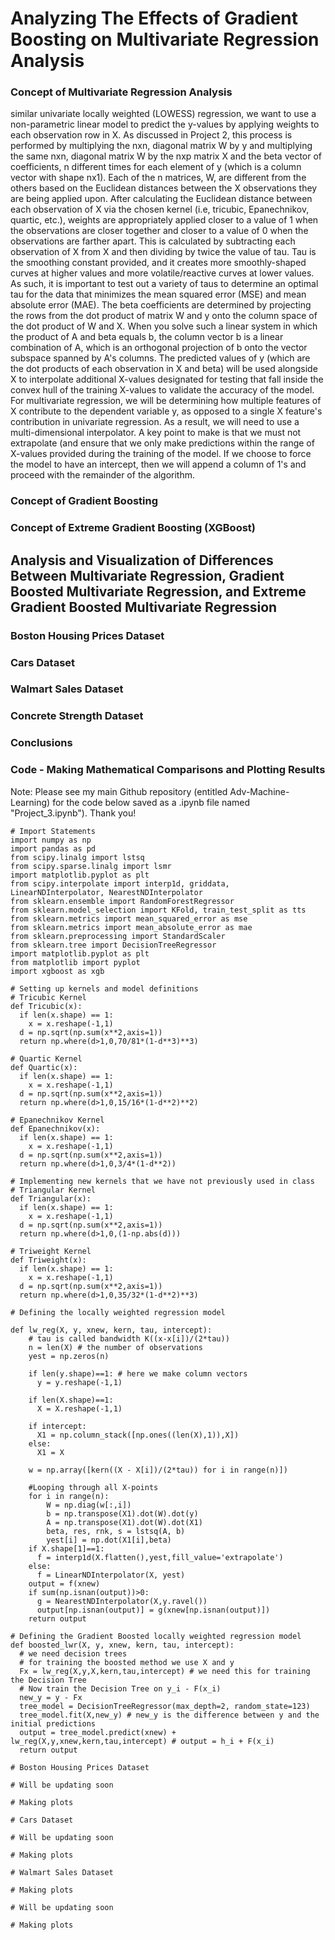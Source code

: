 # Analyzing The Effects of Gradient Boosting on Multivariate Regression Analysis

### Concept of Multivariate Regression Analysis
similar univariate locally weighted (LOWESS) regression, we want to use a non-parametric linear model to predict the y-values by applying weights to each observation row in X.  As discussed in Project 2, this process is performed by multiplying the nxn, diagonal matrix W by y and multiplying the same nxn, diagonal matrix W by the nxp matrix X and the beta vector of coefficients, n different times for each element of y (which is a column vector with shape nx1).  Each of the n matrices, W, are different from the others based on the Euclidean distances between the X observations they are being applied upon.  After calculating the Euclidean distance between each observation of X via the chosen kernel (i.e, tricubic, Epanechnikov, quartic, etc.), weights are appropriately applied closer to a value of 1 when the observations are closer together and closer to a value of 0 when the observations are farther apart.  This is calculated by subtracting each observation of X from X and then dividing by twice the value of tau.  Tau is the smoothing constant provided, and it creates more smoothly-shaped curves at higher values and more volatile/reactive curves at lower values.  As such, it is important to test out a variety of taus to determine an optimal tau for the data that minimizes the mean squared error (MSE) and mean absolute error (MAE).  The beta coefficients are determined by projecting the rows from the dot product of matrix W and y onto the column space of the dot product of W and X.  When you solve such a linear system in which the product of A and beta equals b, the column vector b is a linear combination of A, which is an orthogonal projection of b onto the vector subspace spanned by A's columns. The predicted values of y (which are the dot products of each observation in X and beta) will be used alongside X to interpolate additional X-values designated for testing that fall inside the convex hull of the training X-values to validate the accuracy of the model.  For multivariate regression, we will be determining how multiple features of X contribute to the dependent variable y, as opposed to a single X feature's contribution in univariate regression.  As a result, we will need to use a multi-dimensional interpolator.  A key point to make is that we must not extrapolate (and ensure that we only make predictions  within the range of X-values provided during the training of the model.  If we choose to force the model to have an intercept, then we will append a column of 1's and proceed with the remainder of the algorithm.

### Concept of Gradient Boosting


### Concept of Extreme Gradient Boosting (XGBoost)


## Analysis and Visualization of Differences Between Multivariate Regression, Gradient Boosted Multivariate Regression, and Extreme Gradient Boosted Multivariate Regression

### Boston Housing Prices Dataset


### Cars Dataset


### Walmart Sales Dataset


### Concrete Strength Dataset


### Conclusions


### Code - Making Mathematical Comparisons and Plotting Results

Note: Please see my main Github repository (entitled Adv-Machine-Learning) for the code below saved as a .ipynb file named "Project_3.ipynb"). Thank you!

```
# Import Statements
import numpy as np
import pandas as pd
from scipy.linalg import lstsq
from scipy.sparse.linalg import lsmr
import matplotlib.pyplot as plt
from scipy.interpolate import interp1d, griddata, LinearNDInterpolator, NearestNDInterpolator
from sklearn.ensemble import RandomForestRegressor
from sklearn.model_selection import KFold, train_test_split as tts
from sklearn.metrics import mean_squared_error as mse
from sklearn.metrics import mean_absolute_error as mae
from sklearn.preprocessing import StandardScaler
from sklearn.tree import DecisionTreeRegressor
import matplotlib.pyplot as plt
from matplotlib import pyplot
import xgboost as xgb

# Setting up kernels and model definitions
# Tricubic Kernel
def Tricubic(x):
  if len(x.shape) == 1:
    x = x.reshape(-1,1)
  d = np.sqrt(np.sum(x**2,axis=1))
  return np.where(d>1,0,70/81*(1-d**3)**3)

# Quartic Kernel
def Quartic(x):
  if len(x.shape) == 1:
    x = x.reshape(-1,1)
  d = np.sqrt(np.sum(x**2,axis=1))
  return np.where(d>1,0,15/16*(1-d**2)**2)

# Epanechnikov Kernel
def Epanechnikov(x):
  if len(x.shape) == 1:
    x = x.reshape(-1,1)
  d = np.sqrt(np.sum(x**2,axis=1))
  return np.where(d>1,0,3/4*(1-d**2)) 
  
# Implementing new kernels that we have not previously used in class
# Triangular Kernel
def Triangular(x):
  if len(x.shape) == 1:
    x = x.reshape(-1,1)
  d = np.sqrt(np.sum(x**2,axis=1))
  return np.where(d>1,0,(1-np.abs(d))) 

# Triweight Kernel
def Triweight(x):
  if len(x.shape) == 1:
    x = x.reshape(-1,1)
  d = np.sqrt(np.sum(x**2,axis=1))
  return np.where(d>1,0,35/32*(1-d**2)**3) 
  
# Defining the locally weighted regression model

def lw_reg(X, y, xnew, kern, tau, intercept):
    # tau is called bandwidth K((x-x[i])/(2*tau))
    n = len(X) # the number of observations
    yest = np.zeros(n)

    if len(y.shape)==1: # here we make column vectors
      y = y.reshape(-1,1)

    if len(X.shape)==1:
      X = X.reshape(-1,1)
    
    if intercept:
      X1 = np.column_stack([np.ones((len(X),1)),X])
    else:
      X1 = X

    w = np.array([kern((X - X[i])/(2*tau)) for i in range(n)])

    #Looping through all X-points
    for i in range(n):          
        W = np.diag(w[:,i])
        b = np.transpose(X1).dot(W).dot(y)
        A = np.transpose(X1).dot(W).dot(X1)
        beta, res, rnk, s = lstsq(A, b)
        yest[i] = np.dot(X1[i],beta)
    if X.shape[1]==1:
      f = interp1d(X.flatten(),yest,fill_value='extrapolate')
    else:
      f = LinearNDInterpolator(X, yest)
    output = f(xnew)
    if sum(np.isnan(output))>0:
      g = NearestNDInterpolator(X,y.ravel()) 
      output[np.isnan(output)] = g(xnew[np.isnan(output)])
    return output
 
# Defining the Gradient Boosted locally weighted regression model
def boosted_lwr(X, y, xnew, kern, tau, intercept):
  # we need decision trees
  # for training the boosted method we use X and y
  Fx = lw_reg(X,y,X,kern,tau,intercept) # we need this for training the Decision Tree
  # Now train the Decision Tree on y_i - F(x_i)
  new_y = y - Fx
  tree_model = DecisionTreeRegressor(max_depth=2, random_state=123)
  tree_model.fit(X,new_y) # new_y is the difference between y and the initial predictions
  output = tree_model.predict(xnew) + lw_reg(X,y,xnew,kern,tau,intercept) # output = h_i + F(x_i)
  return output 
  
# Boston Housing Prices Dataset

# Will be updating soon

# Making plots

# Cars Dataset

# Will be updating soon

# Making plots

# Walmart Sales Dataset

# Making plots

# Will be updating soon

# Making plots

```
